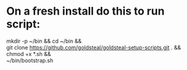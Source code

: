 # On a fresh install do this to run script:
mkdir -p ~/bin && cd ~/bin && \
git clone https://github.com/goldsteal/goldsteal-setup-scripts.git . && \
chmod +x *.sh && \
~/bin/bootstrap.sh
